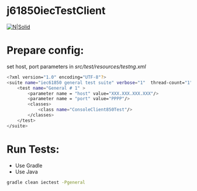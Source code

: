 # j61850iecTestClient

[![N|Solid](https://avatars3.githubusercontent.com/u/16953511?s=200&v=4)](https://www.openmuc.org/)

# Prepare config:
set host, port parameters in  *src/test/resources/testng.xml*
```bash
<?xml version="1.0" encoding="UTF-8"?>
<suite name="iec61850 general test suite" verbose="1"  thread-count="1"  annotations="JDK" parallel="tests">
    <test name="General # 1" >
        <parameter name = "host" value="XXX.XXX.XXX.XXX"/>
        <parameter name = "port" value="PPPP"/>
        <classes>
            <class name="ConsoleClient850Test"/>
        </classes>
    </test>
</suite>
``` 

# Run Tests:

  - Use Gradle
  - Use Java

```bash
gradle clean iectest -Pgeneral
``` 